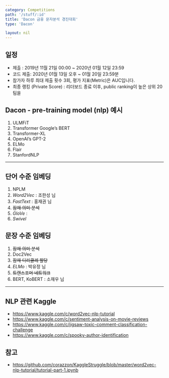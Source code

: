 ```yaml
---
category: Competitions
path: '/stuff/:id'
title: 'Dacon 금융 문자분석 경진대회'
type: 'Dacon'

layout: nil
---
```


## 일정
- 제출 : 2019년 11월 21일 00:00 ~ 2020년 01월 12일 23:59
- 코드 제출: 2020년 01월 13일 오후 ~ 01월 20일 23:59분
- 참가자 하루 최대 제출 횟수 3회, 평가 지표(Metric)은 AUC입니다.
- 최종 랭킹 (Private Score) : 리더보드 종료 이후, public ranking이 높은 상위 20팀을

## Dacon - pre-training model (nlp) 예시
1. ULMFiT
2. Transformer Google’s BERT
3. Transformer-XL
4. OpenAI’s GPT-2
5. ELMo
6. Flair
7. StanfordNLP

***

## 단어 수준 임베딩
1. NPLM
2. *Word2Vec* : 조한성 님
3. *FastText* : 홍재권 님
4. ~~잠재 의미 분석~~
5. *GloVe* :
6. *Swivel*

## 문장 수준 임베딩
1. ~~잠재 의미 분석~~
2. Doc2Vec
3. ~~잠재 디리클레 할당~~
4. *ELMo* : 박유정 님
5. ~~트랜스포머 네트워크~~
6. BERT, KoBERT : 소재우 님

***

## NLP 관련 Kaggle
* https://www.kaggle.com/c/word2vec-nlp-tutorial
* https://www.kaggle.com/c/sentiment-analysis-on-movie-reviews
* https://www.kaggle.com/c/jigsaw-toxic-comment-classification-challenge
* https://www.kaggle.com/c/spooky-author-identification

## 참고
* https://github.com/corazzon/KaggleStruggle/blob/master/word2vec-nlp-tutorial/tutorial-part-1.ipynb
